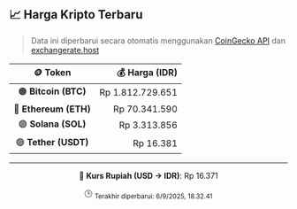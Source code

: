 

<!-- HARGA_KRIPTO -->
## 📈 Harga Kripto Terbaru

> Data ini diperbarui secara otomatis menggunakan [CoinGecko API](https://www.coingecko.com/) dan [exchangerate.host](https://exchangerate.host/)

<div align="center">

| 🪙 Token | 💰 Harga (IDR) |
|:------:|---------------:|
| 🟠 **Bitcoin (BTC)**   | Rp 1.812.729.651 |
| 🔵 **Ethereum (ETH)**  | Rp 70.341.590 |
| 🟣 **Solana (SOL)**    | Rp 3.313.856 |
| 🟢 **Tether (USDT)**   | Rp 16.381 |

---

💱 **Kurs Rupiah (USD → IDR)**: Rp 16.371

🕒 <sub>Terakhir diperbarui: 6/9/2025, 18.32.41</sub>

</div>
<!-- /HARGA_KRIPTO -->